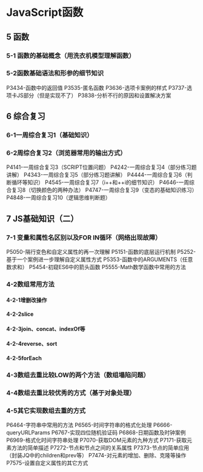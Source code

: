 # JavaScript函数

## 5 函数

### 5-1 函数的基础概念（用洗衣机模型理解函数）



### 5-2函数基础语法和形参的细节知识

P3434-函数中的返回值
P3535-匿名函数
P3636-选项卡案例的样式
P3737-选项卡JS部分（但是实现不了）
P3838-分析不行的原因和设置解决方案



## 6 综合复习

### 6-1一周综合复习1（基础知识）





### 6-2周综合复习2（浏览器常用的输出方式）

P4141-一周综合复习3（SCRIPT位置问题）
P4242-一周综合复习4（部分练习题讲解）
P4343-一周综合复习5（部分练习题讲解）
P4444-一周综合复习6（判断循环等知识）
P4545-一周综合复习7（i++和++i的细节知识）
P4646-一周综合复习8（切换颜色的两种办法）
P4747-一周综合复习9（变态的基础知识练习）
P4848-一周综合复习10（逻辑思维判断题）







## 7 JS基础知识（二）

### 7-1 变量和属性名区别以及FOR IN循环（网络出现故障）



P5050-隔行变色和自定义属性的再一次理解
P5151-函数的底层运行机制
P5252-基于一个案例进一步理解自定义属性方式
P5353-函数中的ARGUMENTS（任意数求和）
P5454-初窥ES6中的箭头函数
P5555-Math数学函数中常用的方法



### 4-2数组常用方法

#### 4-2-1增删改操作

#### 4-2-2slice

#### 4-2-3join、concat、indexOf等

#### 4-2-4reverse、sort

#### 4-2-5forEach

### 4-3数组去重比较LOW的两个方法（数组塌陷问题）

### 4-4数组去重比较优秀的方式（基于对象处理）

### 4-5其它实现数组去重的方式



P6464-字符串中常用的方法
P6565-时间字符串的格式化处理
P6666-queryURLParams
P6767-实现四位随机验证码
P6868-日期函数及时钟案例
P6969-格式化时间字符串处理
P7070-获取DOM元素的九种方式
P7171-获取元素方法的简单描述
P7272-节点和节点之间的关系属性
P7373-节点的简单应用（封装JQ中的children和prev等）
P7474-对元素的增加、删除、克隆等操作
P7575-设置自定义属性的其它方式